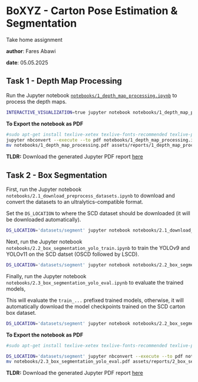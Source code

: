 # BoXYZ - Carton Pose Estimation & Segmentation 

Take home assignment

**author**: Fares Abawi

**date**: 05.05.2025

## Task 1 - Depth Map Processing

Run the Jupyter notebook [`notebooks/1_depth_map_processing.ipynb`](notebooks/1_depth_map_processing.ipynb) to process the depth maps.

```bash
INTERACTIVE_VISUALIZATION=true jupyter notebook notebooks/1_depth_map_processing.ipynb
```

**To Export the notebook as PDF**

```bash
#sudo apt-get install texlive-xetex texlive-fonts-recommended texlive-plain-generic pandoc
jupyter nbconvert --execute --to pdf notebooks/1_depth_map_processing.ipynb
mv notebooks/1_depth_map_processing.pdf assets/reports/1_depth_map_processing.pdf
```

**TLDR:** Download the generated Jupyter PDF report [here](assets/reports/1_depth_map_processing.pdf)

## Task 2 - Box Segmentation

First, run the Jupyter notebook `notebooks/2.1_download_preprocess_datasets.ipynb` 
to download and convert the datasets to an ultralytics-compatible format.

Set the `DS_LOCATION` to where the SCD dataset should be downloaded (it will be downloaded automatically).

```bash
DS_LOCATION='datasets/segment' jupyter notebook notebooks/2.1_download_preprocess_datasets.ipynb
```

Next, run the Jupyter notebook `notebooks/2.2_box_segmentation_yolo_train.ipynb` to train the YOLOv9 and YOLOv11 on
the SCD datset (OSCD followed by LSCD).

```bash
DS_LOCATION='datasets/segment' jupyter notebook notebooks/2.2_box_segmentation_yolo_train.ipynb
```

Finally, run the Jupyter notebook `notebooks/2.3_box_segmentation_yolo_eval.ipynb` to evaluate the trained models,

This will evaluate the `train_...` prefixed trained models, otherwise, it will automatically download the model checkpoints
trained on the SCD carton box dataset.

```bash
DS_LOCATION='datasets/segment' jupyter notebook notebooks/2.2_box_segmentation_yolo_train.ipynb
```

**To Export the notebook as PDF**

```bash
#sudo apt-get install texlive-xetex texlive-fonts-recommended texlive-plain-generic pandoc

DS_LOCATION='datasets/segment' jupyter nbconvert --execute --to pdf notebooks/2.3_box_segmentation_yolo_eval.pdf
mv notebooks/2.3_box_segmentation_yolo_eval.pdf assets/reports/2_box_segmentation_yolo_eval.pdf
```

**TLDR:** Download the generated Jupyter PDF report [here](assets/reports/2_box_segmentation_yolo_eval.pdf)
